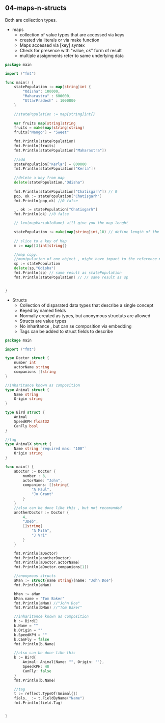## 04-maps-n-structs
Both are collection types.

- maps
    - collection of value types that are accessed via keys
    - created via literals or via make function
    - Maps accessed via [key] syntex
    - Check for presence with "value, ok" form of result
    - multiple assignments refer to same underlying data

```go
package main

import ("fmt")

func main() {
    statePopulation := map[string]int {
        "Odisha": 100000,
        "Maharastra" : 600000,
        "UttarPradesh" : 1000000
    }

    //statePopulation := map[string]int{}
    
    var fruits map[string]string
    fruits = make(map[string]string)
    fruits["Mango"] = "Sweet"

    fmt.Println(statePopulation)
    fmt.Println(fruits)
    fmt.Println(statePopulation["Maharastra"])
    
    //add
    statePopulation["Kerla"] = 800000
    fmt.Println(statePopulation["Kerla"])
    
    //delete a key from map
    delete(statePopulation,"Odisha")
    
    fmt.Println(statePopulation["Chatisgarh"]) // 0
    pop, ok := statePopulation["Chatisgarh"]
    fmt.Println(pop,ok) //0 false

    _, ok := statePopulation["Chatisgarh"]
    fmt.Println(ok) //0 false

    // len(mapVariableName) will give you the map lenght

    statePopulation := make(map[string]int,10) // define length of the map , but does not work well- TODO - explore more!
    
    // slice to a key of Map
    m := map[[3]int]string{} 

    //map copy. 
    //manipulation of one object , might have impact to the reference map
    sp := statePopulation
    delete(sp,"Odisha")
    fmt.Println(sp) // same result as statePopulation
    fmt.Println(statePopulation) // // same result as sp


}

```
- Structs
    - Collection of disparated data types that describe a single concept
    - Keyed by named fields
    - Normally created as types, but anonymous structuts are allowed
    - Structs are value types
    - No inharitance , but can se composition via embedding
    - Tags can be added to struct fields to describe 
   
```go
package main

import ("fmt")

type Doctor struct {
    number int
    actorName string
    companions []string
}

//inharitance known as composition
type Animal struct {
    Name string
    Origin string
}

type Bird struct {
    Animal
    SpeedKPH float32
    CanFly bool
}

//tag
type AnimalX struct {
    Name string `required max: "100"`
    Origin string
}

func main() {
    aDoctor := Doctor {
        number : 3,
        actorName: "John",
        companions: []string{
            "A Paul",
            "Jo Grant"
        }
    }
    //also can be done like this , but not recomanded
    anotherDoctor := Doctor {
        4,
        "JDeb",
        []string{
            "A Mith",
            "J Vri"
        }
    }

    fmt.Println(aDoctor)
    fmt.Println(anotherDoctor)
    fmt.Println(aDoctor.actorName)
    fmt.Println(aDoctor.companions[1])

    //anonymous structs
    aMan := struct{name string}{name: "John Doe"}
    fmt.Println(aMan)

    bMan := aMan
    bMan.name = "Tom Baker"
    fmt.Println(aMan) //"John Doe"
    fmt.Println(bMan) //"Tom Baker"

    //inharitance known as composition
    b := Bird{}
    b.Name = ""
    b.Origin = ""
    b.SpeedKPH = ""
    b.CanFly = false
    fmt.Println(b.Name)

    //also can be done like this
    b := Bird{
        Animal: Animal{Name: "", Origin: ""},
        SpeedKPH: 48
        CanFly: false
    }
    fmt.Println(b.Name)

    //tag
    t := reflect.TypeOf(Animal{})
    fiels,_ := t.FieldByName("Name")
    fmt.Println(field.Tag)


}

```